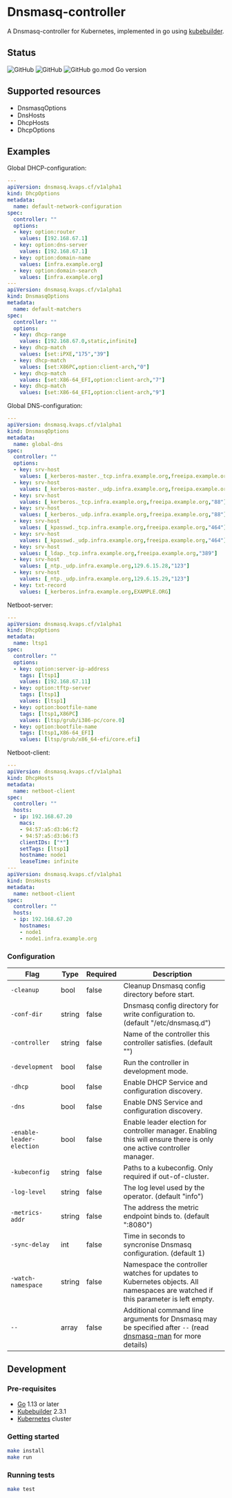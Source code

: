 # Dnsmasq-controller

A Dnsmasq-controller for Kubernetes, implemented in go using [kubebuilder](https://kubebuilder.io/).

## Status

![GitHub](https://img.shields.io/badge/status-alpha-blue?style=for-the-badge)
![GitHub](https://img.shields.io/github/license/kristofferahl/healthchecksio-operator?style=for-the-badge)
![GitHub go.mod Go version](https://img.shields.io/github/go-mod/go-version/kristofferahl/healthchecksio-operator?style=for-the-badge)

## Supported resources

- DnsmasqOptions
- DnsHosts
- DhcpHosts
- DhcpOptions

## Examples

Global DHCP-configuration:

```yaml
---
apiVersion: dnsmasq.kvaps.cf/v1alpha1
kind: DhcpOptions
metadata:
  name: default-network-configuration
spec:
  controller: ""
  options:
  - key: option:router
    values: [192.168.67.1]
  - key: option:dns-server
    values: [192.168.67.1]
  - key: option:domain-name
    values: [infra.example.org]
  - key: option:domain-search
    values: [infra.example.org]
---
apiVersion: dnsmasq.kvaps.cf/v1alpha1
kind: DnsmasqOptions
metadata:
  name: default-matchers
spec:
  controller: ""
  options:
  - key: dhcp-range
    values: [192.168.67.0,static,infinite]
  - key: dhcp-match
    values: [set:iPXE,"175","39"]
  - key: dhcp-match
    values: [set:X86PC,option:client-arch,"0"]
  - key: dhcp-match
    values: [set:X86-64_EFI,option:client-arch,"7"]
  - key: dhcp-match
    values: [set:X86-64_EFI,option:client-arch,"9"]
```

Global DNS-configuration:

```yaml
---
apiVersion: dnsmasq.kvaps.cf/v1alpha1
kind: DnsmasqOptions
metadata:
  name: global-dns
spec:
  controller: ""
  options:
  - key: srv-host
    values: [_kerberos-master._tcp.infra.example.org,freeipa.example.org,"88"]
  - key: srv-host
    values: [_kerberos-master._udp.infra.example.org,freeipa.example.org,"88"]
  - key: srv-host
    values: [_kerberos._tcp.infra.example.org,freeipa.example.org,"88"]
  - key: srv-host
    values: [_kerberos._udp.infra.example.org,freeipa.example.org,"88"]
  - key: srv-host
    values: [_kpasswd._tcp.infra.example.org,freeipa.example.org,"464"]
  - key: srv-host
    values: [_kpasswd._udp.infra.example.org,freeipa.example.org,"464"]
  - key: srv-host
    values: [_ldap._tcp.infra.example.org,freeipa.example.org,"389"]
  - key: srv-host
    values: [_ntp._udp.infra.example.org,129.6.15.28,"123"]
  - key: srv-host
    values: [_ntp._udp.infra.example.org,129.6.15.29,"123"]
  - key: txt-record
    values: [_kerberos.infra.example.org,EXAMPLE.ORG]
```

Netboot-server:

```yaml
---
apiVersion: dnsmasq.kvaps.cf/v1alpha1
kind: DhcpOptions
metadata:
  name: ltsp1
spec:
  controller: ""
  options:
  - key: option:server-ip-address
    tags: [ltsp1]
    values: [192.168.67.11]
  - key: option:tftp-server
    tags: [ltsp1]
    values: [ltsp1]
  - key: option:bootfile-name
    tags: [ltsp1,X86PC]
    values: [ltsp/grub/i386-pc/core.0]
  - key: option:bootfile-name
    tags: [ltsp1,X86-64_EFI]
    values: [ltsp/grub/x86_64-efi/core.efi]
```

Netboot-client:

```yaml
---
apiVersion: dnsmasq.kvaps.cf/v1alpha1
kind: DhcpHosts
metadata:
  name: netboot-client
spec:
  controller: ""
  hosts:
  - ip: 192.168.67.20
    macs:
    - 94:57:a5:d3:b6:f2
    - 94:57:a5:d3:b6:f3
    clientIDs: ["*"]
    setTags: [ltsp1]
    hostname: node1
    leaseTime: infinite
---
apiVersion: dnsmasq.kvaps.cf/v1alpha1
kind: DnsHosts
metadata:
  name: netboot-client
spec:
  controller: ""
  hosts:
  - ip: 192.168.67.20
    hostnames:
    - node1
    - node1.infra.example.org
```

### Configuration

| Flag                      | Type   | Required | Description                                                                                                                             |
|---------------------------|--------|----------|-----------------------------------------------------------------------------------------------------------------------------------------|
| `-cleanup`                | bool   | false    | Cleanup Dnsmasq config directory before start.                                                                                          |
| `-conf-dir`               | string | false    | Dnsmasq config directory for write configuration to. (default "/etc/dnsmasq.d")                                                         |
| `-controller`             | string | false    | Name of the controller this controller satisfies. (default "")                                                                          |
| `-development`            | bool   | false    | Run the controller in development mode.                                                                                                 |
| `-dhcp`                   | bool   | false    | Enable DHCP Service and configuration discovery.                                                                                        |
| `-dns`                    | bool   | false    | Enable DNS Service and configuration discovery.                                                                                         |
| `-enable-leader-election` | bool   | false    | Enable leader election for controller manager. Enabling this will ensure there is only one active controller manager.                   |
| `-kubeconfig`             | string | false    | Paths to a kubeconfig. Only required if out-of-cluster.                                                                                 |
| `-log-level`              | string | false    | The log level used by the operator. (default "info")                                                                                    |
| `-metrics-addr`           | string | false    | The address the metric endpoint binds to. (default ":8080")                                                                             |
| `-sync-delay`             | int    | false    | Time in seconds to syncronise Dnsmasq configuration. (default 1)                                                                        |
| `-watch-namespace`        | string | false    | Namespace the controller watches for updates to Kubernetes objects. All namespaces are watched if this parameter is left empty.         |
| `--`                      | array  | false    | Additional command line arguments for Dnsmasq may be specified after `--` (read [dnsmasq-man] for more details)                         |

[dnsmasq-man]: http://www.thekelleys.org.uk/dnsmasq/docs/dnsmasq-man.html

## Development

### Pre-requisites
- [Go](https://golang.org/) 1.13 or later
- [Kubebuilder](https://kubebuilder.io/) 2.3.1
- [Kubernetes](https://kubernetes.io/) cluster

### Getting started
```bash
make install
make run
```

### Running tests
```bash
make test
```
